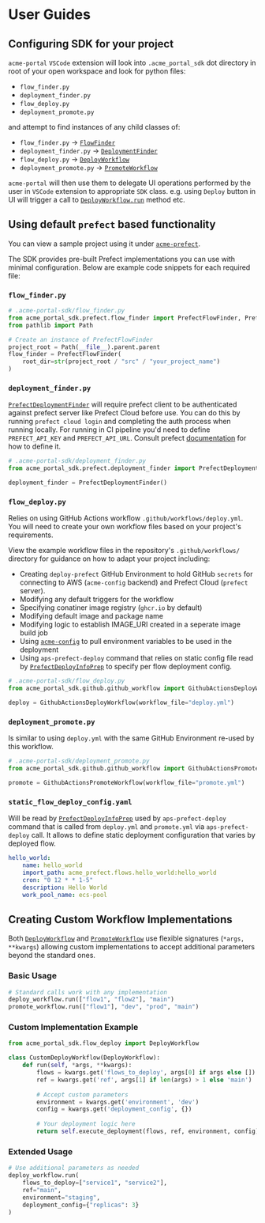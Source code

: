 # User Guides

## Configuring SDK for your project

`acme-portal` `VSCode` extension will look into `.acme_portal_sdk` dot directory in root of your open workspace and look for python files:

* `flow_finder.py`
* `deployment_finder.py`
* `flow_deploy.py`
* `deployment_promote.py`

and attempt to find instances of any child classes of:

* `flow_finder.py` -> [`FlowFinder`](../developer/api-reference.md#acme_portal_sdk.flow_finder.FlowFinder)
* `deployment_finder.py` -> [`DeploymentFinder`](../developer/api-reference.md#acme_portal_sdk.deployment_finder.DeploymentFinder)
* `flow_deploy.py` -> [`DeployWorkflow`](../developer/api-reference.md#acme_portal_sdk.flow_deploy.DeployWorkflow)
* `deployment_promote.py` -> [`PromoteWorkflow`](../developer/api-reference.md#acme_portal_sdk.deployment_promote.PromoteWorkflow)

`acme-portal` will then use them to delegate UI operations performed by the user in `VSCode` extension to appropriate `SDK` class. e.g. using `Deploy` button in UI will trigger a call to [`DeployWorkflow.run`](../developer/api-reference.md#acme_portal_sdk.flow_deploy.DeployWorkflow.run) method etc.

## Using default `prefect` based functionality

You can view a sample project using it under [`acme-prefect`](https://github.com/blackwhitehere/acme-prefect).

The SDK provides pre-built Prefect implementations you can use with minimal configuration. Below are example code snippets for each required file:

### `flow_finder.py`

```python
# .acme-portal-sdk/flow_finder.py
from acme_portal_sdk.prefect.flow_finder import PrefectFlowFinder, PrefectFlowDetails
from pathlib import Path

# Create an instance of PrefectFlowFinder
project_root = Path(__file__).parent.parent
flow_finder = PrefectFlowFinder(
    root_dir=str(project_root / "src" / "your_project_name")
)
```

### `deployment_finder.py`

[`PrefectDeploymentFinder`](../developer/api-reference.md#acme_portal_sdk.prefect.deployment_finder.PrefectDeploymentFinder) will require prefect client to be authenticated against prefect server like Prefect Cloud before use. You can do this by running `prefect cloud login` and completing the auth process when running locally. For running in CI pipeline you'd need to define `PREFECT_API_KEY` and `PREFECT_API_URL`. Consult prefect [documentation](https://docs.prefect.io/v3/api-ref/rest-api) for how to define it.

```python
# .acme-portal-sdk/deployment_finder.py
from acme_portal_sdk.prefect.deployment_finder import PrefectDeploymentFinder

deployment_finder = PrefectDeploymentFinder()
```

### `flow_deploy.py`

Relies on using GitHub Actions workflow `.github/workflows/deploy.yml`. You will need to create your own workflow files based on your project's requirements.

View the example workflow files in the repository's `.github/workflows/` directory for guidance on how to adapt your project including:

* Creating `deploy-prefect` GitHub Environment to hold GitHub `secrets` for connecting to AWS (`acme-config` backend) and Prefect Cloud (`prefect` server).
* Modifying any default triggers for the workflow
* Specifying conatiner image registry (`ghcr.io` by default)
* Modifying default image and package name
* Modifying logic to establish IMAGE_URI created in a seperate image build job
* Using [`acme-config`](https://github.com/blackwhitehere/acme-config) to pull environment variables to be used in the deployment
* Using `aps-prefect-deploy` command that relies on static config file read by [`PrefectDeployInfoPrep`](../developer/api-reference.md#acme_portal_sdk.prefect.flow_deploy.PrefectDeployInfoPrep) to specify per flow deployment config.

```python
# .acme-portal-sdk/flow_deploy.py
from acme_portal_sdk.github.github_workflow import GithubActionsDeployWorkflow

deploy = GithubActionsDeployWorkflow(workflow_file="deploy.yml")
```

### `deployment_promote.py`

Is similar to using `deploy.yml` with the same GitHub Environment re-used by this workflow.

```python
# .acme-portal-sdk/deployment_promote.py
from acme_portal_sdk.github.github_workflow import GithubActionsPromoteWorkflow

promote = GithubActionsPromoteWorkflow(workflow_file="promote.yml")
```

### `static_flow_deploy_config.yaml`

Will be read by [`PrefectDeployInfoPrep`](../developer/api-reference.md#acme_portal_sdk.prefect.flow_deploy.PrefectDeployInfoPrep) used by `aps-prefect-deploy` command that is called from `deploy.yml` and `promote.yml` via `aps-prefect-deploy` call. It allows to define static deployment configuration that varies by deployed flow.

```yaml
hello_world:
    name: hello_world
    import_path: acme_prefect.flows.hello_world:hello_world
    cron: "0 12 * * 1-5"
    description: Hello World
    work_pool_name: ecs-pool
```

## Creating Custom Workflow Implementations

Both [`DeployWorkflow`](../developer/api-reference.md#acme_portal_sdk.flow_deploy.DeployWorkflow) and [`PromoteWorkflow`](../developer/api-reference.md#acme_portal_sdk.deployment_promote.PromoteWorkflow) use flexible signatures (`*args, **kwargs`) allowing custom implementations to accept additional parameters beyond the standard ones.

### Basic Usage
```python
# Standard calls work with any implementation
deploy_workflow.run(["flow1", "flow2"], "main")
promote_workflow.run(["flow1"], "dev", "prod", "main")
```

### Custom Implementation Example
```python
from acme_portal_sdk.flow_deploy import DeployWorkflow

class CustomDeployWorkflow(DeployWorkflow):
    def run(self, *args, **kwargs):
        flows = kwargs.get('flows_to_deploy', args[0] if args else [])
        ref = kwargs.get('ref', args[1] if len(args) > 1 else 'main')
        
        # Accept custom parameters
        environment = kwargs.get('environment', 'dev')
        config = kwargs.get('deployment_config', {})
        
        # Your deployment logic here
        return self.execute_deployment(flows, ref, environment, config)
```

### Extended Usage
```python
# Use additional parameters as needed
deploy_workflow.run(
    flows_to_deploy=["service1", "service2"],
    ref="main",
    environment="staging",
    deployment_config={"replicas": 3}
)
```